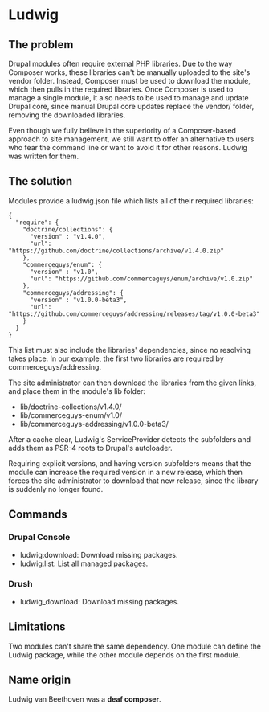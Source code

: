 # Ludwig

## The problem
Drupal modules often require external PHP libraries.
Due to the way Composer works, these libraries can't be manually uploaded to the site's vendor folder.
Instead, Composer must be used to download the module, which then pulls in the required libraries.
Once Composer is used to manage a single module, it also needs to be used to manage and update Drupal core,
since manual Drupal core updates replace the vendor/ folder, removing the downloaded libraries.

Even though we fully believe in the superiority of a Composer-based approach to site management,
we still want to offer an alternative to users who fear the command line or want to avoid it
for other reasons. Ludwig was written for them.

## The solution
Modules provide a ludwig.json file which lists all of their required libraries:
```
{
  "require": {
    "doctrine/collections": {
      "version" : "v1.4.0",
      "url": "https://github.com/doctrine/collections/archive/v1.4.0.zip"
    },
    "commerceguys/enum": {
      "version" : "v1.0",
      "url": "https://github.com/commerceguys/enum/archive/v1.0.zip"
    },
    "commerceguys/addressing": {
      "version" : "v1.0.0-beta3",
      "url": "https://github.com/commerceguys/addressing/releases/tag/v1.0.0-beta3"
    }
  }
}
```
This list must also include the libraries' dependencies, since no resolving takes place.
In our example, the first two libraries are required by commerceguys/addressing.

The site administrator can then download the libraries from the given links, and place them
in the module's lib folder:
- lib/doctrine-collections/v1.4.0/
- lib/commerceguys-enum/v1.0/
- lib/commerceguys-addressing/v1.0.0-beta3/

After a cache clear, Ludwig's ServiceProvider detects the subfolders and adds them as PSR-4 roots to Drupal's autoloader.

Requiring explicit versions, and having version subfolders means that the module can increase the
required version in a new release, which then forces the site administrator to download that
new release, since the library is suddenly no longer found.

## Commands

### Drupal Console
- ludwig:download: Download missing packages.
- ludwig:list: List all managed packages.

### Drush
- ludwig_download: Download missing packages.

## Limitations
Two modules can't share the same dependency. One module can define the Ludwig package,
while the other module depends on the first module.

## Name origin
Ludwig van Beethoven was a **deaf composer**.

